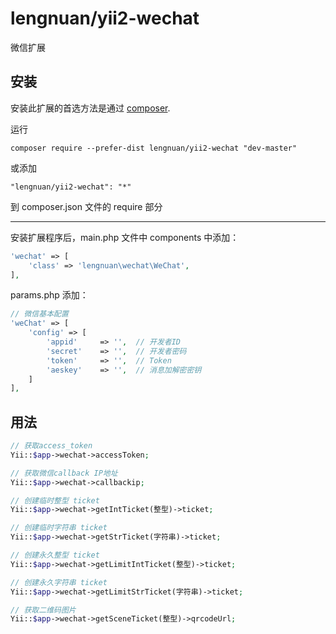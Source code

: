 lengnuan/yii2-wechat
====================
微信扩展

安装
------------

安装此扩展的首选方法是通过 [composer](http://getcomposer.org/download/).

运行

```
composer require --prefer-dist lengnuan/yii2-wechat "dev-master"
```

或添加

```
"lengnuan/yii2-wechat": "*"
```

到 composer.json 文件的 require 部分


-----

安装扩展程序后，main.php 文件中 components 中添加：

```php
'wechat' => [
    'class' => 'lengnuan\wechat\WeChat',
],
```

params.php 添加：
```php
// 微信基本配置
'weChat' => [
    'config' => [
        'appid'     => '',  // 开发者ID
        'secret'    => '',  // 开发者密码
        'token'     => '',  // Token
        'aeskey'    => '',  // 消息加解密密钥
    ]
],
```


用法
-----
```php
// 获取access_token
Yii::$app->wechat->accessToken;

// 获取微信callback IP地址
Yii::$app->wechat->callbackip;

// 创建临时整型 ticket
Yii::$app->wechat->getIntTicket(整型)->ticket;

// 创建临时字符串 ticket
Yii::$app->wechat->getStrTicket(字符串)->ticket;

// 创建永久整型 ticket
Yii::$app->wechat->getLimitIntTicket(整型)->ticket;

// 创建永久字符串 ticket
Yii::$app->wechat->getLimitStrTicket(字符串)->ticket;

// 获取二维码图片
Yii::$app->wechat->getSceneTicket(整型)->qrcodeUrl;
```